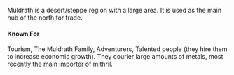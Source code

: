 Muldrath is a desert/steppe region with a large area. It is used as the main hub of the north for trade.

#### Known For
Tourism, The Muldrath Family, Adventurers, Talented people (they hire them to increase economic growth).
They courier large amounts of metals, most recently the main importer of mithril.